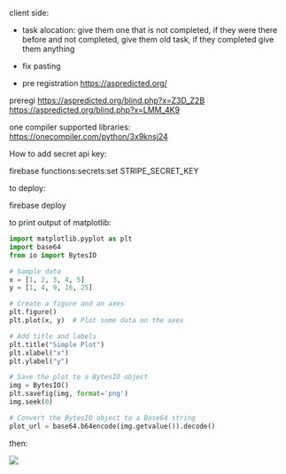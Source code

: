 
client side:


- task alocation: give them one that is not completed, if they were there before and not completed, give them old task, if they completed give them anything

- fix pasting

- pre registration https://aspredicted.org/

 preregi https://aspredicted.org/blind.php?x=Z3D_Z2B
https://aspredicted.org/blind.php?x=LMM_4K9


one compiler supported libraries:
https://onecompiler.com/python/3x9knsj24



How to add secret api key:

firebase functions:secrets:set STRIPE_SECRET_KEY


to deploy:

firebase deploy



to print output of matplotlib:
```python
import matplotlib.pyplot as plt
import base64
from io import BytesIO

# Sample data
x = [1, 2, 3, 4, 5]
y = [1, 4, 9, 16, 25]

# Create a figure and an axes
plt.figure()
plt.plot(x, y)  # Plot some data on the axes

# Add title and labels
plt.title("Simple Plot")
plt.xlabel("x")
plt.ylabel("y")

# Save the plot to a BytesIO object
img = BytesIO()
plt.savefig(img, format='png')
img.seek(0)

# Convert the BytesIO object to a Base64 string
plot_url = base64.b64encode(img.getvalue()).decode()
```
then:

<img src="data:image/png;base64,{{plot_url}}" />
